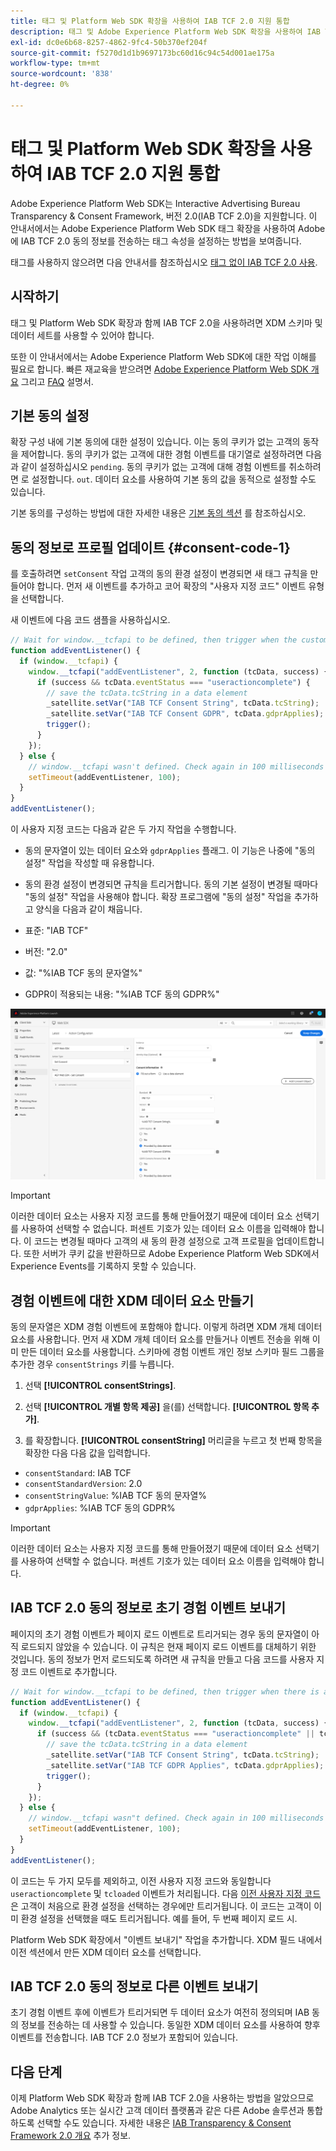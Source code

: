 ```yaml
---
title: 태그 및 Platform Web SDK 확장을 사용하여 IAB TCF 2.0 지원 통합
description: 태그 및 Adobe Experience Platform Web SDK 확장을 사용하여 IAB TCF 2.0 동의를 설정하는 방법을 알아봅니다.
exl-id: dc0e6b68-8257-4862-9fc4-50b370ef204f
source-git-commit: f5270d1d1b9697173bc60d16c94c54d001ae175a
workflow-type: tm+mt
source-wordcount: '838'
ht-degree: 0%

---
```


# 태그 및 Platform Web SDK 확장을 사용하여 IAB TCF 2.0 지원 통합

Adobe Experience Platform Web SDK는 Interactive Advertising Bureau Transparency &amp; Consent Framework, 버전 2.0(IAB TCF 2.0)을 지원합니다. 이 안내서에서는 Adobe Experience Platform Web SDK 태그 확장을 사용하여 Adobe에 IAB TCF 2.0 동의 정보를 전송하는 태그 속성을 설정하는 방법을 보여줍니다.

태그를 사용하지 않으려면 다음 안내서를 참조하십시오 [태그 없이 IAB TCF 2.0 사용](./without-launch.md).

## 시작하기

태그 및 Platform Web SDK 확장과 함께 IAB TCF 2.0을 사용하려면 XDM 스키마 및 데이터 세트를 사용할 수 있어야 합니다.

또한 이 안내서에서는 Adobe Experience Platform Web SDK에 대한 작업 이해를 필요로 합니다. 빠른 재교육을 받으려면 [Adobe Experience Platform Web SDK 개요](../../home.md) 그리고 [FAQ](../../web-sdk-faq.md) 설명서.

## 기본 동의 설정

확장 구성 내에 기본 동의에 대한 설정이 있습니다. 이는 동의 쿠키가 없는 고객의 동작을 제어합니다. 동의 쿠키가 없는 고객에 대한 경험 이벤트를 대기열로 설정하려면 다음과 같이 설정하십시오 `pending`. 동의 쿠키가 없는 고객에 대해 경험 이벤트를 취소하려면 로 설정합니다. `out`. 데이터 요소를 사용하여 기본 동의 값을 동적으로 설정할 수도 있습니다.

기본 동의를 구성하는 방법에 대한 자세한 내용은 [기본 동의 섹션](../../fundamentals/configuring-the-sdk.md#default-consent) 를 참조하십시오.

## 동의 정보로 프로필 업데이트 {#consent-code-1}

를 호출하려면 `setConsent` 작업 고객의 동의 환경 설정이 변경되면 새 태그 규칙을 만들어야 합니다. 먼저 새 이벤트를 추가하고 코어 확장의 &quot;사용자 지정 코드&quot; 이벤트 유형을 선택합니다.

새 이벤트에 다음 코드 샘플을 사용하십시오.

```javascript
// Wait for window.__tcfapi to be defined, then trigger when the customer has completed their consent and preferences.
function addEventListener() {
  if (window.__tcfapi) {
    window.__tcfapi("addEventListener", 2, function (tcData, success) {
      if (success && tcData.eventStatus === "useractioncomplete") {
        // save the tcData.tcString in a data element
        _satellite.setVar("IAB TCF Consent String", tcData.tcString);
        _satellite.setVar("IAB TCF Consent GDPR", tcData.gdprApplies);
        trigger();
      }
    });
  } else {
    // window.__tcfapi wasn't defined. Check again in 100 milliseconds
    setTimeout(addEventListener, 100);
  }
}
addEventListener();
```

이 사용자 지정 코드는 다음과 같은 두 가지 작업을 수행합니다.

* 동의 문자열이 있는 데이터 요소와 `gdprApplies` 플래그. 이 기능은 나중에 &quot;동의 설정&quot; 작업을 작성할 때 유용합니다.

* 동의 환경 설정이 변경되면 규칙을 트리거합니다. 동의 기본 설정이 변경될 때마다 &quot;동의 설정&quot; 작업을 사용해야 합니다. 확장 프로그램에 &quot;동의 설정&quot; 작업을 추가하고 양식을 다음과 같이 채웁니다.

* 표준: &quot;IAB TCF&quot;
* 버전: &quot;2.0&quot;
* 값: &quot;%IAB TCF 동의 문자열%&quot;
* GDPR이 적용되는 내용: &quot;%IAB TCF 동의 GDPR%&quot;

![IAB 설정 동의 작업](../../assets/consent/iab-tcf/with-launch/iab-action.png)

>[!IMPORTANT]
>
>이러한 데이터 요소는 사용자 지정 코드를 통해 만들어졌기 때문에 데이터 요소 선택기를 사용하여 선택할 수 없습니다. 퍼센트 기호가 있는 데이터 요소 이름을 입력해야 합니다. 이 코드는 변경될 때마다 고객의 새 동의 환경 설정으로 고객 프로필을 업데이트합니다. 또한 서버가 쿠키 값을 반환하므로 Adobe Experience Platform Web SDK에서 Experience Events를 기록하지 못할 수 있습니다.

## 경험 이벤트에 대한 XDM 데이터 요소 만들기

동의 문자열은 XDM 경험 이벤트에 포함해야 합니다. 이렇게 하려면 XDM 개체 데이터 요소를 사용합니다. 먼저 새 XDM 개체 데이터 요소를 만들거나 이벤트 전송을 위해 이미 만든 데이터 요소를 사용합니다. 스키마에 경험 이벤트 개인 정보 스키마 필드 그룹을 추가한 경우 `consentStrings` 키를 누릅니다.

1. 선택 **[!UICONTROL consentStrings]**.

1. 선택 **[!UICONTROL 개별 항목 제공]** 을(를) 선택합니다. **[!UICONTROL 항목 추가]**.

1. 를 확장합니다. **[!UICONTROL consentString]** 머리글을 누르고 첫 번째 항목을 확장한 다음 다음 값을 입력합니다.

* `consentStandard`: IAB TCF
* `consentStandardVersion`: 2.0
* `consentStringValue`: %IAB TCF 동의 문자열%
* `gdprApplies`: %IAB TCF 동의 GDPR%

>[!IMPORTANT]
>
>이러한 데이터 요소는 사용자 지정 코드를 통해 만들어졌기 때문에 데이터 요소 선택기를 사용하여 선택할 수 없습니다. 퍼센트 기호가 있는 데이터 요소 이름을 입력해야 합니다.

## IAB TCF 2.0 동의 정보로 초기 경험 이벤트 보내기

페이지의 초기 경험 이벤트가 페이지 로드 이벤트로 트리거되는 경우 동의 문자열이 아직 로드되지 않았을 수 있습니다. 이 규칙은 현재 페이지 로드 이벤트를 대체하기 위한 것입니다. 동의 정보가 먼저 로드되도록 하려면 새 규칙을 만들고 다음 코드를 사용자 지정 코드 이벤트로 추가합니다.

```javascript
// Wait for window.__tcfapi to be defined, then trigger when there is a consent string
function addEventListener() {
  if (window.__tcfapi) {
    window.__tcfapi("addEventListener", 2, function (tcData, success) {
      if (success && (tcData.eventStatus === "useractioncomplete" || tcData.eventStatus === "tcloaded")) {
        // save the tcData.tcString in a data element
        _satellite.setVar("IAB TCF Consent String", tcData.tcString);
        _satellite.setVar("IAB TCF GDPR Applies", tcData.gdprApplies);
        trigger();
      }
    });
  } else {
    // window.__tcfapi wasn"t defined. Check again in 100 milliseconds
    setTimeout(addEventListener, 100);
  }
}
addEventListener();
```

이 코드는 두 가지 모두를 제외하고, 이전 사용자 지정 코드와 동일합니다 `useractioncomplete` 및 `tcloaded` 이벤트가 처리됩니다. 다음 [이전 사용자 지정 코드](#consent-code-1) 은 고객이 처음으로 환경 설정을 선택하는 경우에만 트리거됩니다. 이 코드는 고객이 이미 환경 설정을 선택했을 때도 트리거됩니다. 예를 들어, 두 번째 페이지 로드 시.

Platform Web SDK 확장에서 &quot;이벤트 보내기&quot; 작업을 추가합니다. XDM 필드 내에서 이전 섹션에서 만든 XDM 데이터 요소를 선택합니다.

## IAB TCF 2.0 동의 정보로 다른 이벤트 보내기

초기 경험 이벤트 후에 이벤트가 트리거되면 두 데이터 요소가 여전히 정의되며 IAB 동의 정보를 전송하는 데 사용할 수 있습니다. 동일한 XDM 데이터 요소를 사용하여 향후 이벤트를 전송합니다. IAB TCF 2.0 정보가 포함되어 있습니다.

## 다음 단계

이제 Platform Web SDK 확장과 함께 IAB TCF 2.0을 사용하는 방법을 알았으므로 Adobe Analytics 또는 실시간 고객 데이터 플랫폼과 같은 다른 Adobe 솔루션과 통합하도록 선택할 수도 있습니다. 자세한 내용은 [IAB Transparency &amp; Consent Framework 2.0 개요](./overview.md) 추가 정보.
